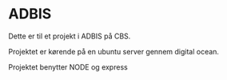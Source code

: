 # ADBIS
Dette er til et projekt i ADBIS på CBS.

Projektet er kørende på en ubuntu server gennem digital ocean. 

Projektet benytter NODE og express

